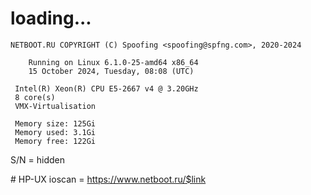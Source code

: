 # loading...
```
NETBOOT.RU COPYRIGHT (C) Spoofing <spoofing@spfng.com>, 2020-2024

	Running on Linux 6.1.0-25-amd64 x86_64
	15 October 2024, Tuesday, 08:08 (UTC)

 Intel(R) Xeon(R) CPU E5-2667 v4 @ 3.20GHz
 8 core(s)
 VMX-Virtualisation

 Memory size: 125Gi
 Memory used: 3.1Gi
 Memory free: 122Gi
```
S/N = hidden

\# HP-UX ioscan = https://www.netboot.ru/$link
